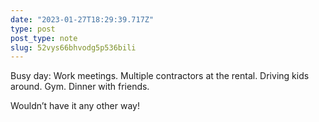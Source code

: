 ```yaml
---
date: "2023-01-27T18:29:39.717Z"
type: post 
post_type: note
slug: 52vys66bhvodg5p536bili
---
```

Busy day: Work meetings. Multiple contractors at the rental. Driving kids around. Gym. Dinner with friends. 

Wouldn’t have it any other way! 